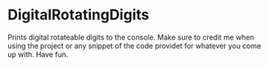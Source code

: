 # DigitalRotatingDigits
Prints digital rotateable digits to the console.
Make sure to credit me when using the project or any snippet of the code providet for whatever you come up with.
Have fun.
